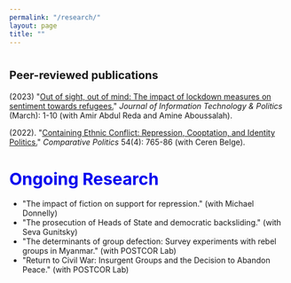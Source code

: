 ```yaml
---
permalink: "/research/"
layout: page
title: ""
---
```

# <span style="font-size: 20px; ">Peer-reviewed publications</span>

(2023) "[Out of sight, out of mind: The impact of lockdown measures on sentiment towards refugees.](https://doi-org.myaccess.library.utoronto.ca/10.1080/19331681.2023.2183301)" *Journal of Information Technology & Politics* (March): 1-10 (with Amir Abdul Reda and Amine Aboussalah).

(2022). "[Containing Ethnic Conflict: Repression, Cooptation, and Identity Politics.](https://www-ingentaconnect-com.myaccess.library.utoronto.ca/content/cuny/cp/2022/00000054/00000004/art00009;jsessionid=2tmvwvakp99lp.x-ic-live-01)" *Comparative Politics* 54(4): 765-86 (with Ceren Belge). 

# <span style="font-size: 30px; color: #0000EE;">Ongoing Research</span>

- "The impact of fiction on support for repression." (with Michael Donnelly)
- "The prosecution of Heads of State and democratic backsliding." (with Seva Gunitsky)
-  "The determinants of group defection: Survey experiments with rebel groups in Myanmar." (with POSTCOR Lab)
- "Return to Civil War: Insurgent Groups and the Decision to Abandon Peace." (with POSTCOR Lab)
